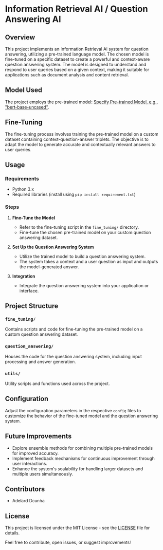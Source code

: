 # Information Retrieval AI / Question Answering AI

## Overview
This project implements an Information Retrieval AI system for question answering, utilizing a pre-trained language model. The chosen model is fine-tuned on a specific dataset to create a powerful and context-aware question answering system. The model is designed to understand and respond to user queries based on a given context, making it suitable for applications such as document analysis and content retrieval.

## Model Used
The project employs the pre-trained model: [Specify Pre-trained Model, e.g., "bert-base-uncased"](https://huggingface.co/models).

## Fine-Tuning
The fine-tuning process involves training the pre-trained model on a custom dataset containing context-question-answer triplets. The objective is to adapt the model to generate accurate and contextually relevant answers to user queries.

## Usage

### Requirements
- Python 3.x
- Required libraries (install using `pip install requirement.txt`)

### Steps
1. **Fine-Tune the Model**
   - Refer to the fine-tuning script in the `fine_tuning/` directory.
   - Fine-tune the chosen pre-trained model on your custom question answering dataset.

2. **Set Up the Question Answering System**
   - Utilize the trained model to build a question answering system.
   - The system takes a context and a user question as input and outputs the model-generated answer.

3. **Integration**
   - Integrate the question answering system into your application or interface.

## Project Structure

### `fine_tuning/`
Contains scripts and code for fine-tuning the pre-trained model on a custom question answering dataset.

### `question_answering/`
Houses the code for the question answering system, including input processing and answer generation.

### `utils/`
Utility scripts and functions used across the project.

## Configuration
Adjust the configuration parameters in the respective `config` files to customize the behavior of the fine-tuned model and the question answering system.

## Future Improvements
- Explore ensemble methods for combining multiple pre-trained models for improved accuracy.
- Implement feedback mechanisms for continuous improvement through user interactions.
- Enhance the system's scalability for handling larger datasets and multiple users simultaneously.

## Contributors
- Adelard Dcunha

## License
This project is licensed under the MIT License - see the [LICENSE](LICENSE) file for details.

Feel free to contribute, open issues, or suggest improvements!